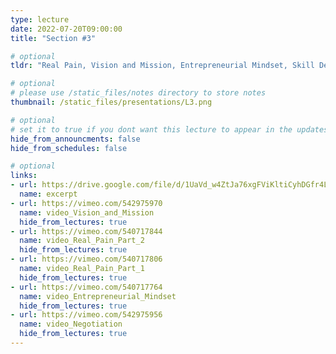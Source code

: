 ```yaml
---
type: lecture
date: 2022-07-20T09:00:00
title: "Section #3"

# optional
tldr: "Real Pain, Vision and Mission, Entrepreneurial Mindset, Skill Development."

# optional
# please use /static_files/notes directory to store notes
thumbnail: /static_files/presentations/L3.png

# optional
# set it to true if you dont want this lecture to appear in the updates section
hide_from_announcments: false
hide_from_schedules: false

# optional
links:
- url: https://drive.google.com/file/d/1UaVd_w4ZtJa76xgFViKltiCyhDGfr4LE/view?usp=sharing
  name: excerpt
- url: https://vimeo.com/542975970
  name: video_Vision_and_Mission
  hide_from_lectures: true
- url: https://vimeo.com/540717844
  name: video_Real_Pain_Part_2
  hide_from_lectures: true
- url: https://vimeo.com/540717806
  name: video_Real_Pain_Part_1
  hide_from_lectures: true
- url: https://vimeo.com/540717764
  name: video_Entrepreneurial_Mindset
  hide_from_lectures: true
- url: https://vimeo.com/542975956
  name: video_Negotiation
  hide_from_lectures: true
---
```


